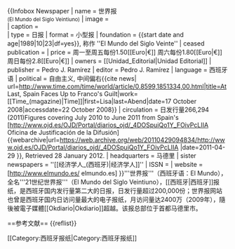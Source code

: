 {{Infobox Newspaper
| name                = 世界报<br/><small>(El Mundo del Siglo Veintiuno)</small>
| image               =  
| caption             =  
| type                = 日报
| format              = 小型报
| foundation          = {{start date and age|1989|10|23|df=yes}}, 称作 ''El Mundo del Siglo Veinte''
| ceased publication  = 
| price               = 周一至周五每份1.50[[Euro|€]] 周六每份1.80[[Euro|€]] 周日每份2.8[[Euro|€]] 
| owners              = [[Unidad_Editorial|Unidad Editorial]]
| publisher           = Pedro J. Ramírez
| editor              = Pedro J. Ramírez
| language            = 西班牙语
| political           = 自由主义, 中间偏右<ref>{{cite news| url=http://www.time.com/time/world/article/0,8599,1851334,00.html|title=At Last, Spain Faces Up to Franco's Guilt|work=[[Time_(magazine)|Time]]|first=Lisa|last=Abend|date=17 October 2008|accessdate=22 October 2008}}</ref>
| circulation         = 日发行量266,294 (2011)<ref name="OJD">Figures covering July 2010 to June 2011 from Spain's [http://www.ojd.es/OJD/Portal/diarios_ojd/_4DOSpuiQo1Y_FOivPcLIIA Oficina de Justificación de la Difusión] {{webarchive|url=https://web.archive.org/web/20110429094834/http://www.ojd.es/OJD/Portal/diarios_ojd/_4DOSpuiQo1Y_FOivPcLIIA |date=2011-04-29 }}, Retrieved 28 January 2012.</ref>
| headquarters        = 马德里
| sister newspapers    = ''[[经济学人_(西班牙)|经济学人]]''
| ISSN                = 
| website             = [http://www.elmundo.es/ elmundo.es]
}}'''世界报'''（西班牙语：El Mundo），全名'''21世纪世界报'''（El Mundo del Siglo Veintiuno），[[西班牙|西班牙]]报纸，是西班牙国内发行量第二大的日报，日发行量超过200,000份；世界报网站也曾是西班牙国内日访问量最大的电子报纸，月访问量达2400万（2009年），隨後被電子媒體[[Okdiario|Okdiario]]超越。该报总部位于首都马德里市。

==参考文献==
{{reflist}}

[[Category:西班牙报纸|Category:西班牙报纸]]